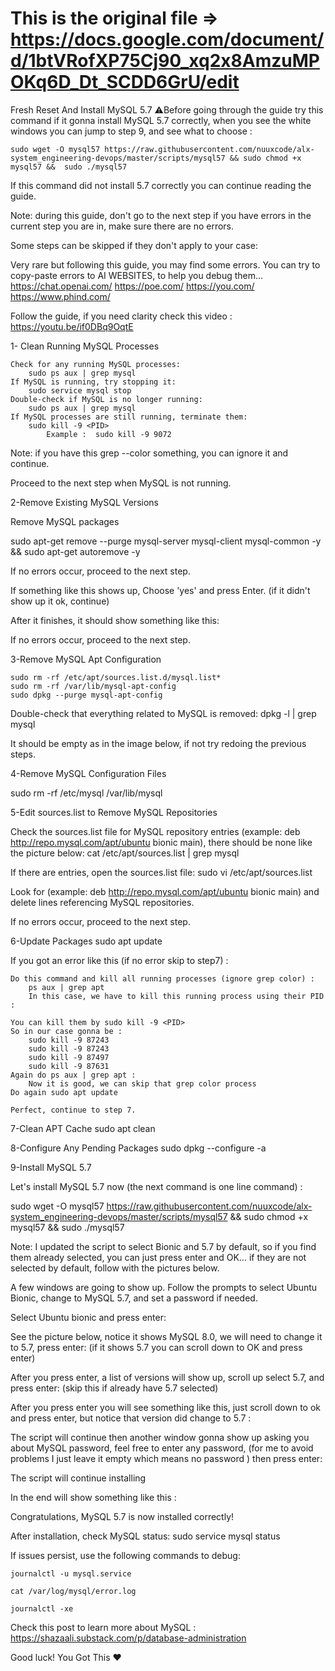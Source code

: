 # This is the original file => https://docs.google.com/document/d/1btVRofXP75Cj90_xq2x8AmzuMPOKq6D_Dt_SCDD6GrU/edit 

Fresh Reset
And
Install MySQL 5.7
⚠️Before going through the guide try this command if it gonna install MySQL 5.7 correctly, when you see the white windows you can jump to step 9, and see what to choose :

```
sudo wget -O mysql57 https://raw.githubusercontent.com/nuuxcode/alx-system_engineering-devops/master/scripts/mysql57 && sudo chmod +x mysql57 &&  sudo ./mysql57
```

If this command did not install 5.7 correctly you can continue reading the guide.



Note: during this guide, don't go to the next step if you have errors in the current step you are in, make sure there are no errors.

Some steps can be skipped if they don't apply to your case:

Very rare but following this guide, you may find some errors. You can try to copy-paste errors to AI WEBSITES, to help you debug them… 
	https://chat.openai.com/
	https://poe.com/
https://you.com/
https://www.phind.com/

Follow the guide, if you need clarity check this video : 
	https://youtu.be/if0DBq9OqtE



1- Clean Running MySQL Processes


```
Check for any running MySQL processes:
	sudo ps aux | grep mysql
If MySQL is running, try stopping it:
	sudo service mysql stop
Double-check if MySQL is no longer running:
	sudo ps aux | grep mysql
If MySQL processes are still running, terminate them:
	sudo kill -9 <PID>
		Example :  sudo kill -9 9072
```
Note: if you have this grep --color something, you can ignore it and continue.


Proceed to the next step when MySQL is not running.



2-Remove Existing MySQL Versions

Remove MySQL packages
	
sudo apt-get remove --purge mysql-server mysql-client mysql-common -y && sudo apt-get autoremove -y



If no errors occur, proceed to the next step.

If something like this shows up, Choose 'yes' and press Enter. 
(if it didn't show up it ok, continue)


After it finishes, it should show something like this: 


If no errors occur, proceed to the next step.




3-Remove MySQL Apt Configuration

	sudo rm -rf /etc/apt/sources.list.d/mysql.list*
	sudo rm -rf /var/lib/mysql-apt-config
	sudo dpkg --purge mysql-apt-config

Double-check that everything related to MySQL is removed:
	dpkg -l | grep mysql

It should be empty as in the image below, if not try redoing the previous steps.





4-Remove MySQL Configuration Files


sudo rm -rf /etc/mysql /var/lib/mysql



5-Edit sources.list to Remove MySQL Repositories

Check the sources.list file for MySQL repository entries (example: deb http://repo.mysql.com/apt/ubuntu bionic main), 
there should be none like the picture below:
		cat /etc/apt/sources.list | grep mysql


If there are entries, open the sources.list file:
	sudo vi /etc/apt/sources.list 

Look for (example: deb http://repo.mysql.com/apt/ubuntu bionic main) and delete lines referencing MySQL repositories. 


If no errors occur, proceed to the next step.




6-Update Packages
sudo apt update


If you got an error like this (if no error skip to step7) : 
	

	Do this command and kill all running processes (ignore grep color) : 
		ps aux | grep apt
		In this case, we have to kill this running process using their PID : 
	
	You can kill them by sudo kill -9 <PID>
	So in our case gonna be : 
		sudo kill -9 87243 
		sudo kill -9 87243 
		sudo kill -9 87497 
		sudo kill -9 87631
	Again do ps aux | grep apt : 
		Now it is good, we can skip that grep color process
	Do again sudo apt update
	
	Perfect, continue to step 7.



7-Clean APT Cache
sudo apt clean




8-Configure Any Pending Packages
sudo dpkg --configure -a





9-Install MySQL 5.7

Let's install MySQL 5.7 now (the next command is one line command) : 


sudo wget -O mysql57 https://raw.githubusercontent.com/nuuxcode/alx-system_engineering-devops/master/scripts/mysql57 && sudo chmod +x mysql57 &&  sudo ./mysql57


Note: I updated the script to select Bionic and 5.7 by default, so if you find them already selected, you can just press enter and OK… if they are not selected by default, follow with the pictures below.


A few windows are going to show up. Follow the prompts to select Ubuntu Bionic, change to MySQL 5.7, and set a password if needed.

Select Ubuntu bionic and press enter:



See the picture below, notice it shows MySQL 8.0, we will need to change it to 5.7, press enter: (if it shows 5.7 you can scroll down to OK and press enter)



After you press enter, a list of versions will show up, scroll up select 5.7, and press enter:
(skip this if already have 5.7 selected) 



After you press enter you will see something like this, just scroll down to ok and press enter, but notice that version did change to 5.7 : 



The script will continue then another window gonna show up asking you about MySQL password, feel free to enter any password, (for me to avoid problems I just leave it empty which means no password ) then press enter: 




The script will continue installing

In the end will show something like this : 



Congratulations, MySQL 5.7 is now installed correctly!





After installation, check MySQL status:
	sudo service mysql status



If issues persist, use the following commands to debug: 

	journalctl -u mysql.service

	cat /var/log/mysql/error.log

	journalctl -xe

Check this post to learn more about MySQL : 
	https://shazaali.substack.com/p/database-administration

Good luck!
You Got This ♥



